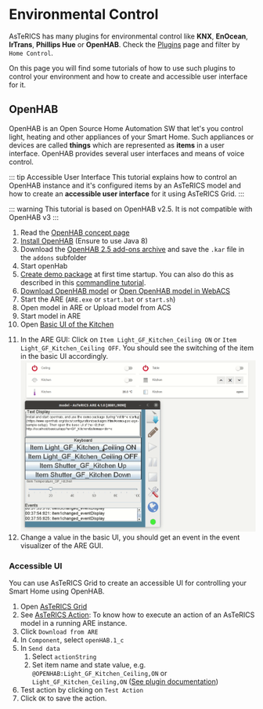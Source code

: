 # Environmental Control

AsTeRICS has many plugins for environmental control like **KNX**, **EnOcean**, **IrTrans**, **Phillips Hue** or **OpenHAB**. Check the [Plugins](/plugins/) page and filter by ```Home Control```.

On this page you will find some tutorials of how to use such plugins to control your environment and how to create and accessible user interface for it.

## OpenHAB

OpenHAB is an Open Source Home Automation SW that let's you control light, heating and other appliances of your Smart Home. Such appliances or devices are called **things** which are represented as **items** in a user interface. OpenHAB provides several user interfaces and means of voice control.

<!-- ![Screenshot: openHAB demo with different options (./light, heating, temperature, ...)](/plugins/processors/img/openhab_overview.png "Screenshot: openHAB demo with different options (light, heating, temperature, ...)") -->

::: tip Accessible User Interface
This tutorial explains how to control an OpenHAB instance and it's configured items by an AsTeRICS model and how to create an **accessible user interface** for it using AsTeRICS Grid.
:::

::: warning
This tutorial is based on OpenHAB v2.5. It is not compatible with OpenHAB v3
:::

1. Read the [OpenHAB concept page](https://v2.openhab.org/docs/concepts/)
2. [Install OpenHAB](https://v2.openhab.org/download/) (Ensure to use Java 8)
3. Download the [OpenHAB 2.5 add-ons archive](https://openhab.jfrog.io/artifactory/libs-release-local/org/openhab/distro/openhab-addons/2.5.12/openhab-addons-2.5.12.kar) and save the ```.kar``` file in the ```addons``` subfolder
4. Start openHab
5. [Create demo package](https://v2.openhab.org/docs/tutorial/1sttimesetup.html) at first time startup. You can also do this as described in this [commandline tutorial](https://docs.openhab.org/v2.1/tutorials/demo.html).
6. [Download OpenHAB model](https://raw.githubusercontent.com/asterics/AsTeRICS/master/bin/ARE/models/componentTests/processors/openHAB_simple_test.acs) or [Open OpenHAB model in WebACS](http://webacs.asterics.eu/?areBaseURI=http://127.0.0.1:8081&openFile=https://raw.githubusercontent.com/asterics/AsTeRICS/master/bin/ARE/models/componentTests/processors/openHAB_simple_test.acs)
7. Start the ARE (```ARE.exe``` or ```start.bat``` or ```start.sh```)
8. Open model in ARE or Upload model from ACS
9. Start model in ARE
10. Open [Basic UI of the Kitchen](http://localhost:8080/basicui/app?w=GF_Kitchen&sitemap=demo)
<!-- ![Screenshot: OpenHAB Basic UI of Kitchen, showing light and roller shutter items](./img/openhab-basic-ui-kitchen.png) -->
11. In the ARE GUI: Click on ```Item Light_GF_Kitchen_Ceiling ON``` or ```Item Light_GF_Kitchen_Ceiling OFF```. You should see the switching of the item in the basic UI accordingly.
    ![Screenshot: OpenHAB Basic UI of Kitchen and ARE GUI with buttons to control OpenHAB items. Animation showing light and roller shutter items switched on and off and the temperature slider changing the temperature](./img/openhab-show-synced-control.gif)
12. Change a value in the basic UI, you should get an event in the event visualizer of the ARE GUI.

### Accessible UI

You can use AsTeRICS Grid to create an accessible UI for controlling your Smart Home using OpenHAB.

1. Open [AsTeRICS Grid](https://grid.asterics.eu)
2. See [AsTeRICS Action](../../manuals/asterics-grid/05_actions.html#asterics-action): To know how to execute an action of an AsTeRICS model in a running ARE instance.
3. Click ```Download from ARE```
4. In ```Component```, select ```openHAB.1_c```
5. In ```Send data```
   1. Select ```actionString```
   2. Set item name and state value, e.g. ```@OPENHAB:Light_GF_Kitchen_Ceiling,ON``` or ```Light_GF_Kitchen_Ceiling,ON``` ([See plugin documentation](../../plugins/processors/OpenHAB.html#input-port-description))
6. Test action by clicking on ```Test Action```
7. Click ```OK``` to save the action.

<!--
## KNX

## Enocean

## IrTrans

-->
